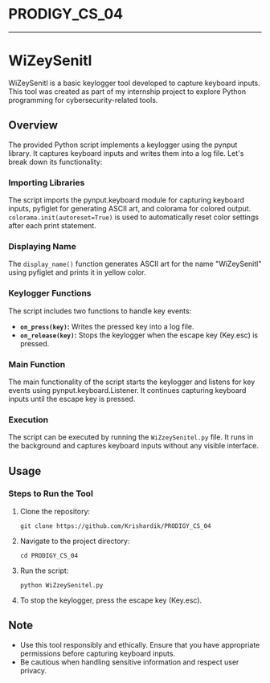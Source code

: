 # PRODIGY_CS_04

---

# WiZeySenitl

WiZeySenitl is a basic keylogger tool developed to capture keyboard inputs. This tool was created as part of my internship project to explore Python programming for cybersecurity-related tools.

## Overview

The provided Python script implements a keylogger using the pynput library. It captures keyboard inputs and writes them into a log file. Let's break down its functionality:

### Importing Libraries

The script imports the pynput.keyboard module for capturing keyboard inputs, pyfiglet for generating ASCII art, and colorama for colored output. `colorama.init(autoreset=True)` is used to automatically reset color settings after each print statement.

### Displaying Name

The `display_name()` function generates ASCII art for the name "WiZeySenitl" using pyfiglet and prints it in yellow color.

### Keylogger Functions

The script includes two functions to handle key events:
- **`on_press(key)`:** Writes the pressed key into a log file.
- **`on_release(key)`:** Stops the keylogger when the escape key (Key.esc) is pressed.

### Main Function

The main functionality of the script starts the keylogger and listens for key events using pynput.keyboard.Listener. It continues capturing keyboard inputs until the escape key is pressed.

### Execution

The script can be executed by running the `WiZzeySenitel.py` file. It runs in the background and captures keyboard inputs without any visible interface.

## Usage

### Steps to Run the Tool

1. Clone the repository:
   ```
   git clone https://github.com/Krishardik/PRODIGY_CS_04
   ```

2. Navigate to the project directory:
   ```
   cd PRODIGY_CS_04
   ```

3. Run the script:
   ```
   python WiZzeySenitel.py
   ```

4. To stop the keylogger, press the escape key (Key.esc).

## Note

- Use this tool responsibly and ethically. Ensure that you have appropriate permissions before capturing keyboard inputs.
- Be cautious when handling sensitive information and respect user privacy.
